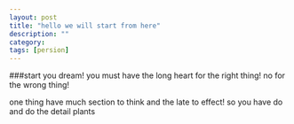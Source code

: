 ```yaml
---
layout: post
title: "hello we will start from here"
description: ""
category: 
tags: [persion]
---
```


###start you dream!
you must have the long heart for the right thing!
no for the wrong thing!

one thing have much section to think and the late to effect!
so you have do and do the detail plants


